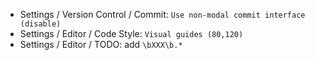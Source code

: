* Settings / Version Control / Commit: `Use non-modal commit interface (disable)`
* Settings / Editor / Code Style: `Visual guides (80,120)`
* Settings / Editor / TODO: add `\bXXX\b.*`
